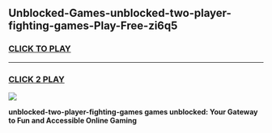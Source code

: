 
## Unblocked-Games-unblocked-two-player-fighting-games-Play-Free-zi6q5
<h3>
<a href="https://premium76.site?title=unblocked-two-player-fighting-games&ref=18A1">CLICK TO PLAY</a></h3>
<hr>

<h3>
<a href="https://premium76.site?title=unblocked-two-player-fighting-games&ref=18A1">CLICK 2 PLAY</a>
  
</h3>

<a href="https://premium76.site?title=unblocked-two-player-fighting-games&ref=18A1"><img src="https://clearcache.store/games.png"></a>


**unblocked-two-player-fighting-games games unblocked: Your Gateway to Fun and Accessible Online Gaming**

